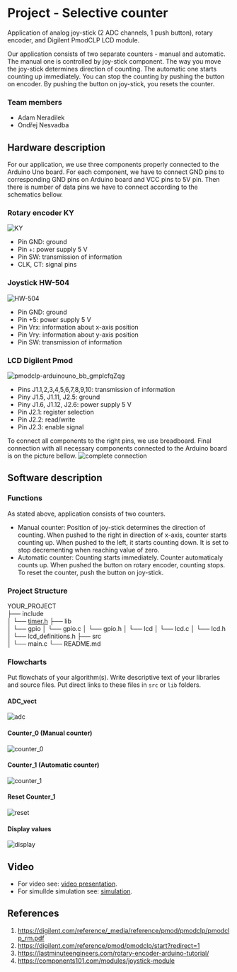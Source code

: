 # Project - Selective counter

Application of analog joy-stick (2 ADC channels, 1 push button), rotary encoder, and Digilent PmodCLP LCD module.

Our application consists of two separate counters - manual and automatic. The manual one is controlled by joy-stick component. The way you move the joy-stick determines direction of counting. The automatic one starts counting up immediately. You can stop the counting by pushing the button on encoder. By pushing the button on joy-stick, you resets the counter.

### Team members

* Adam Neradilek
* Ondřej Nesvadba

## Hardware description

For our application, we use three components properly connected to the Arduino Uno board. For each component, we have to connect GND pins to corresponding GND pins on Arduino board and VCC pins to 5V pin. Then there is number of data pins we have to connect according to the schematics bellow.

### Rotary encoder KY
![KY](https://user-images.githubusercontent.com/99417291/205458608-6e49dab6-0f86-4f83-8a98-29bd163364f7.png)

* Pin GND: ground
* Pin +: power supply 5 V
* Pin SW: transmission of information
* CLK, CT: signal pins

### Joystick HW-504
![HW-504](https://user-images.githubusercontent.com/99417291/205458618-b3d640bc-a72d-437f-a9a0-8da89a7361f3.png)

* Pin GND: ground
* Pin +5: power supply 5 V
* Pin Vrx: information about x-axis position 
* Pin Vry: information about y-axis position
* Pin SW: transmission of information

### LCD Digilent Pmod
![pmodclp-arduinouno_bb_gmplcfqZqg](https://user-images.githubusercontent.com/99417291/205458621-2fdcf0f4-b484-4f0c-83ce-bfd333b01045.png)

* Pins J1.1,2,3,4,5,6,7,8,9,10: transmission of information
* Piny J1.5, J1.11, J2.5: ground
* Piny J1.6, J1.12, J2.6: power supply 5 V
* Pin J2.1: register selection
* Pin J2.2: read/write
* Pin J2.3: enable signal

To connect all components to the right pins, we use breadboard. Final connection with all necessary components connected to the Arduino board is on the picture bellow.
![complete connection](https://user-images.githubusercontent.com/99417291/205458941-f0b1735d-0ad1-4454-a5d3-f12c880d6b9c.jpg)


## Software description
### Functions
As stated above, application consists of two counters. 
* Manual counter: Position of joy-stick determines the direction of counting. When pushed to the right in direction of x-axis, counter starts counting up. When pushed to the left, it starts counting down. It is set to stop decrementing when reaching value of zero.
* Automatic counter: Counting starts immediately. Counter automaticaly counts up. When pushed the button on rotary encoder, counting stops. To reset the counter, push the button on joy-stick.

### Project Structure
YOUR_PROJECT        
├── include        
│   └── [timer.h](https://github.com/xnerad04/Project_1/blob/main/project-01/include/timer.h)
├── lib             
│   └── gpio
│        └── gpio.c
│        └── gpio.h
│   └── lcd
│        └── lcd.c
│        └── lcd.h
│        └── lcd_definitions.h
├── src           
│   └── main.c
└── README.md       


### Flowcharts
Put flowchats of your algorithm(s). Write descriptive text of your libraries and source files. Put direct links to these files in `src` or `lib` folders.

#### ADC_vect
![adc](https://user-images.githubusercontent.com/99417291/206279790-4ba4b0f7-333a-4c79-bc20-40900500a751.jpg)

#### Counter_0 (Manual counter)
![counter_0](https://user-images.githubusercontent.com/99417291/206279970-d2351319-19d3-40a7-97ea-6fabb8df4635.jpg)

#### Counter_1 (Automatic counter)
![counter_1](https://user-images.githubusercontent.com/99417291/206279994-457aca6c-2abd-41c8-a1ef-0bf598abcdf8.jpg)

#### Reset Counter_1
![reset](https://user-images.githubusercontent.com/99417291/206280024-fab43dd7-17b8-4d36-8758-679fbd59ef6f.jpg)

#### Display values
![display](https://user-images.githubusercontent.com/99417291/206280259-6ce28f3e-b830-4681-95dc-dafe6d5ec4c4.jpg)

## Video

* For video see: [video presentation](https://drive.google.com/file/d/1CWMb7DfZeLsw64z7y-cciqaf_-bbAd5J/view?usp=share_link).
* For simulIde simulation see: [simulation](...).

## References

1. https://digilent.com/reference/_media/reference/pmod/pmodclp/pmodclp_rm.pdf
2. https://digilent.com/reference/pmod/pmodclp/start?redirect=1
3. https://lastminuteengineers.com/rotary-encoder-arduino-tutorial/
4. https://components101.com/modules/joystick-module
